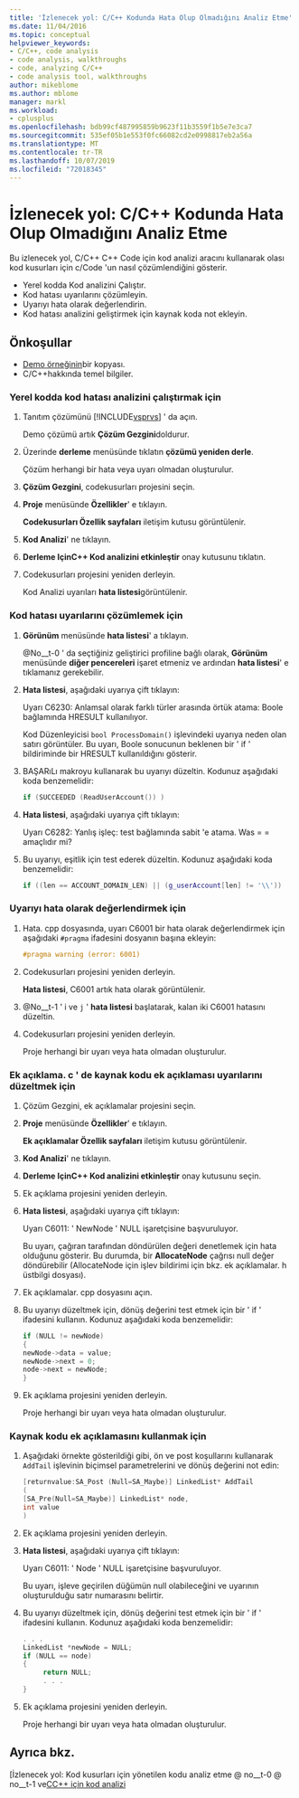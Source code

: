 ```yaml
---
title: 'İzlenecek yol: C/C++ Kodunda Hata Olup Olmadığını Analiz Etme'
ms.date: 11/04/2016
ms.topic: conceptual
helpviewer_keywords:
- C/C++, code analysis
- code analysis, walkthroughs
- code, analyzing C/C++
- code analysis tool, walkthroughs
author: mikeblome
ms.author: mblome
manager: markl
ms.workload:
- cplusplus
ms.openlocfilehash: bdb99cf487995859b9623f11b3559f1b5e7e3ca7
ms.sourcegitcommit: 535ef05b1e553f0fc66082cd2e0998817eb2a56a
ms.translationtype: MT
ms.contentlocale: tr-TR
ms.lasthandoff: 10/07/2019
ms.locfileid: "72018345"
---
```

# <a name="walkthrough-analyzing-cc-code-for-defects"></a>İzlenecek yol: C/C++ Kodunda Hata Olup Olmadığını Analiz Etme

Bu izlenecek yol, C/C++ C++ Code için kod analizi aracını kullanarak olası kod kusurları için c/Code 'un nasıl çözümlendiğini gösterir.

- Yerel kodda Kod analizini Çalıştır.
- Kod hatası uyarılarını çözümleyin.
- Uyarıyı hata olarak değerlendirin.
- Kod hatası analizini geliştirmek için kaynak koda not ekleyin.

## <a name="prerequisites"></a>Önkoşullar

- [Demo örneğinin](../code-quality/demo-sample.md)bir kopyası.
- C/C++hakkında temel bilgiler.

### <a name="to-run-code-defect-analysis-on-native-code"></a>Yerel kodda kod hatası analizini çalıştırmak için

1. Tanıtım çözümünü [!INCLUDE[vsprvs](../code-quality/includes/vsprvs_md.md)] ' da açın.

     Demo çözümü artık **Çözüm Gezgini**doldurur.

2. Üzerinde **derleme** menüsünde tıklatın **çözümü yeniden derle**.

     Çözüm herhangi bir hata veya uyarı olmadan oluşturulur.

3. **Çözüm Gezgini**, codekusurları projesini seçin.

4. **Proje** menüsünde **Özellikler**' e tıklayın.

     **Codekusurları Özellik sayfaları** iletişim kutusu görüntülenir.

5. **Kod Analizi**' ne tıklayın.

6. **Derleme IçinC++ Kod analizini etkinleştir** onay kutusunu tıklatın.

7. Codekusurları projesini yeniden derleyin.

     Kod Analizi uyarıları **hata listesi**görüntülenir.

### <a name="to-analyze-code-defect-warnings"></a>Kod hatası uyarılarını çözümlemek için

1. **Görünüm** menüsünde **hata listesi**' a tıklayın.

     @No__t-0 ' da seçtiğiniz geliştirici profiline bağlı olarak, **Görünüm** menüsünde **diğer pencereleri** işaret etmeniz ve ardından **hata listesi**' e tıklamanız gerekebilir.

2. **Hata listesi**, aşağıdaki uyarıya çift tıklayın:

     Uyarı C6230: Anlamsal olarak farklı türler arasında örtük atama: Boole bağlamında HRESULT kullanılıyor.

     Kod Düzenleyicisi `bool ProcessDomain()` işlevindeki uyarıya neden olan satırı görüntüler. Bu uyarı, Boole sonucunun beklenen bir ' if ' bildiriminde bir HRESULT kullanıldığını gösterir.

3. BAŞARıLı makroyu kullanarak bu uyarıyı düzeltin. Kodunuz aşağıdaki koda benzemelidir:

   ```cpp
   if (SUCCEEDED (ReadUserAccount()) )
   ```

4. **Hata listesi**, aşağıdaki uyarıya çift tıklayın:

     Uyarı C6282: Yanlış işleç: test bağlamında sabit 'e atama. Was = = amaçlıdır mi?

5. Bu uyarıyı, eşitlik için test ederek düzeltin. Kodunuz aşağıdaki koda benzemelidir:

   ```cpp
   if ((len == ACCOUNT_DOMAIN_LEN) || (g_userAccount[len] != '\\'))
   ```

### <a name="to-treat-warning-as-an-error"></a>Uyarıyı hata olarak değerlendirmek için

1. Hata. cpp dosyasında, uyarı C6001 bir hata olarak değerlendirmek için aşağıdaki `#pragma` ifadesini dosyanın başına ekleyin:

   ```cpp
   #pragma warning (error: 6001)
   ```

2. Codekusurları projesini yeniden derleyin.

     **Hata listesi**, C6001 artık hata olarak görüntülenir.

3. @No__t-1 ' i ve `j` ' **hata listesi** başlatarak, kalan iki C6001 hatasını düzeltin.

4. Codekusurları projesini yeniden derleyin.

     Proje herhangi bir uyarı veya hata olmadan oluşturulur.

### <a name="to-correct-the-source-code-annotation-warnings-in-annotationc"></a>Ek açıklama. c ' de kaynak kodu ek açıklaması uyarılarını düzeltmek için

1. Çözüm Gezgini, ek açıklamalar projesini seçin.

2. **Proje** menüsünde **Özellikler**' e tıklayın.

     **Ek açıklamalar Özellik sayfaları** iletişim kutusu görüntülenir.

3. **Kod Analizi**' ne tıklayın.

4. **Derleme IçinC++ Kod analizini etkinleştir** onay kutusunu seçin.

5. Ek açıklama projesini yeniden derleyin.

6. **Hata listesi**, aşağıdaki uyarıya çift tıklayın:

     Uyarı C6011: ' NewNode ' NULL işaretçisine başvuruluyor.

     Bu uyarı, çağıran tarafından döndürülen değeri denetlemek için hata olduğunu gösterir. Bu durumda, bir **AllocateNode** çağrısı null değer döndürebilir (AllocateNode için işlev bildirimi için bkz. ek açıklamalar. h üstbilgi dosyası).

7. Ek açıklamalar. cpp dosyasını açın.

8. Bu uyarıyı düzeltmek için, dönüş değerini test etmek için bir ' if ' ifadesini kullanın. Kodunuz aşağıdaki koda benzemelidir:

   ```cpp
   if (NULL != newNode)
   {
   newNode->data = value;
   newNode->next = 0;
   node->next = newNode;
   }
   ```

9. Ek açıklama projesini yeniden derleyin.

     Proje herhangi bir uyarı veya hata olmadan oluşturulur.

### <a name="to-use-source-code-annotation"></a>Kaynak kodu ek açıklamasını kullanmak için

1. Aşağıdaki örnekte gösterildiği gibi, ön ve post koşullarını kullanarak `AddTail` işlevinin biçimsel parametrelerini ve dönüş değerini not edin:

   ```cpp
   [returnvalue:SA_Post (Null=SA_Maybe)] LinkedList* AddTail
   (
   [SA_Pre(Null=SA_Maybe)] LinkedList* node,
   int value
   )
   ```

2. Ek açıklama projesini yeniden derleyin.

3. **Hata listesi**, aşağıdaki uyarıya çift tıklayın:

     Uyarı C6011: ' Node ' NULL işaretçisine başvuruluyor.

     Bu uyarı, işleve geçirilen düğümün null olabileceğini ve uyarının oluşturulduğu satır numarasını belirtir.

4. Bu uyarıyı düzeltmek için, dönüş değerini test etmek için bir ' if ' ifadesini kullanın. Kodunuz aşağıdaki koda benzemelidir:

   ```cpp
   . . .
   LinkedList *newNode = NULL;
   if (NULL == node)
   {
        return NULL;
        . . .
   }
   ```

5. Ek açıklama projesini yeniden derleyin.

     Proje herhangi bir uyarı veya hata olmadan oluşturulur.

## <a name="see-also"></a>Ayrıca bkz.

[İzlenecek yol: Kod kusurları için yönetilen kodu analiz etme @ no__t-0 @ no__t-1 ve[CC++ için kod analizi](../code-quality/code-analysis-for-c-cpp-overview.md)
